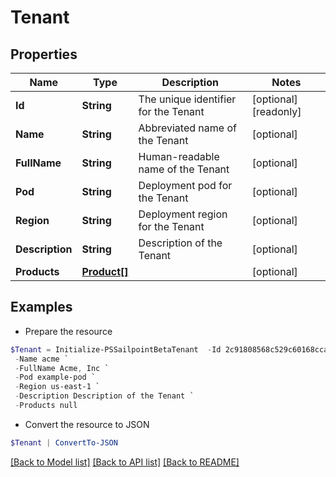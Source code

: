 # Tenant
## Properties

Name | Type | Description | Notes
------------ | ------------- | ------------- | -------------
**Id** | **String** | The unique identifier for the Tenant | [optional] [readonly] 
**Name** | **String** | Abbreviated name of the Tenant | [optional] 
**FullName** | **String** | Human-readable name of the Tenant | [optional] 
**Pod** | **String** | Deployment pod for the Tenant | [optional] 
**Region** | **String** | Deployment region for the Tenant | [optional] 
**Description** | **String** | Description of the Tenant | [optional] 
**Products** | [**Product[]**](Product.md) |  | [optional] 

## Examples

- Prepare the resource
```powershell
$Tenant = Initialize-PSSailpointBetaTenant  -Id 2c91808568c529c60168cca6f90c1324 `
 -Name acme `
 -FullName Acme, Inc `
 -Pod example-pod `
 -Region us-east-1 `
 -Description Description of the Tenant `
 -Products null
```

- Convert the resource to JSON
```powershell
$Tenant | ConvertTo-JSON
```

[[Back to Model list]](../README.md#documentation-for-models) [[Back to API list]](../README.md#documentation-for-api-endpoints) [[Back to README]](../README.md)

